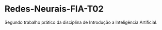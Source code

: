 # Redes-Neurais-FIA-T02
Segundo trabalho prático da disciplina de Introdução a Inteligência Artificial.
